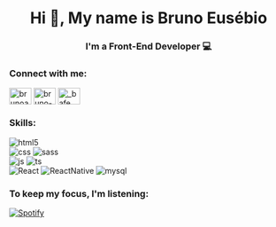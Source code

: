 <h1 align="center">Hi 👋, My name is Bruno Eusébio</h1>
<h3 align="center">I'm a Front-End Developer 💻</h3>

<h3 align="left">Connect with me:</h3>
<p align="left">
<a href="https://twitter.com/brunoafe96" target="blank"><img align="center" src="https://cdn.jsdelivr.net/npm/simple-icons@3.0.1/icons/twitter.svg" alt="brunoafe96" height="30" width="40" /></a>
<a href="https://linkedin.com/in/bruno-ferreira-eusebio" target="blank"><img align="center" src="https://cdn.jsdelivr.net/npm/simple-icons@3.0.1/icons/linkedin.svg" alt="bruno-ferreira-eusebio" height="30" width="40" /></a>
<a href="https://instagram.com/_bafe" target="blank"><img align="center" src="https://cdn.jsdelivr.net/npm/simple-icons@3.0.1/icons/instagram.svg" alt="_bafe" height="30" width="40" /></a>
</p>

<h3 align="left">Skills:</h3>

<p>
  <img alt="html5" src="https://img.shields.io/badge/HTML5-E34F26?style=for-the-badge&logo=html5&logoColor=white" /><br>
  <img alt="css" src="https://img.shields.io/badge/CSS3-1572B6?style=for-the-badge&logo=css3&logoColor=white" />
  <img alt="sass" src="https://img.shields.io/badge/Sass-CC6699?style=for-the-badge&logo=sass&logoColor=white" /><br>
  <img alt="js" src="https://img.shields.io/badge/JavaScript-F7DF1E?style=for-the-badge&logo=javascript&logoColor=black" />
  <img alt="ts" src="https://img.shields.io/badge/TypeScript-007ACC?style=for-the-badge&logo=typescript&logoColor=white" /><br>
  <img alt="React" src="https://img.shields.io/badge/React-20232A?style=for-the-badge&logo=react&logoColor=61DAFB" />
  <img alt="ReactNative" src="https://img.shields.io/badge/React_Native-20232A?style=for-the-badge&logo=react&logoColor=61DAFB" />
  <img alt="mysql" src="https://img.shields.io/badge/MySQL-00000F?style=for-the-badge&logo=mysql&logoColor=white" />
  
  
  
</p>

<h3 align="left">To keep my focus, I'm listening:</h3>

[![Spotify](https://novatoremprofile.vercel.app/api/spotify)](https://open.spotify.com/user/11139642116)

<!--
**Degortunger/Degortunger** is a ✨ _special_ ✨ repository because its `README.md` (this file) appears on your GitHub profile.
